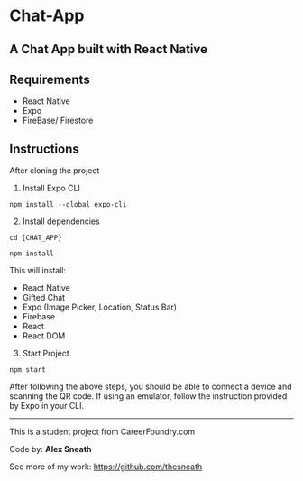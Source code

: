 # Chat-App

## A Chat App built with React Native

## Requirements

- React Native
- Expo
- FireBase/ Firestore

## Instructions 

After cloning the project 

1. Install Expo CLI

  `npm install --global expo-cli`

2. Install dependencies

  `cd {CHAT_APP}`

  `npm install`

  This will install:

  - React Native 
  - Gifted Chat
  - Expo (Image Picker, Location, Status Bar)
  - Firebase
  - React
  - React DOM

3. Start Project 

  `npm start`

  After following the above steps, you should be able to connect a device and scanning the QR code. If using an emulator, follow the instruction provided by Expo in your CLI.

---

This is a student project from CareerFoundry.com

Code by: **Alex Sneath**

  See more of my work: https://github.com/thesneath